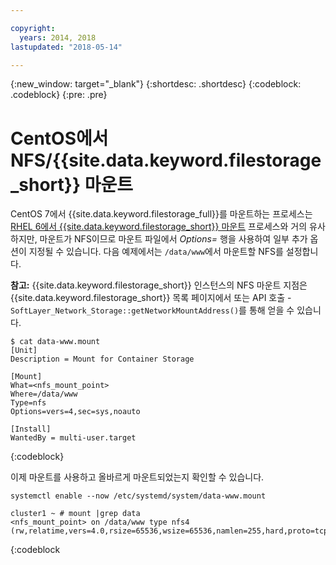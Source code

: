 ```yaml
---

copyright:
  years: 2014, 2018
lastupdated: "2018-05-14"

---
```

{:new_window: target="_blank"}
{:shortdesc: .shortdesc}
{:codeblock: .codeblock}
{:pre: .pre}

# CentOS에서 NFS/{{site.data.keyword.filestorage_short}} 마운트

CentOS 7에서 {{site.data.keyword.filestorage_full}}를 마운트하는 프로세스는 [RHEL 6에서 {{site.data.keyword.filestorage_short}} 마운트](accessing-file-storage-linux.html) 프로세스와 거의 유사하지만, 마운트가 NFS이므로 마운트 파일에서 *Options=* 행을 사용하여 일부 추가 옵션이 지정될 수 있습니다. 다음 예제에서는 `/data/www`에서 마운트할 NFS를 설정합니다. 

**참고:** {{site.data.keyword.filestorage_short}} 인스턴스의 NFS 마운트 지점은 {{site.data.keyword.filestorage_short}} 목록 페이지에서 또는 API 호출 - `SoftLayer_Network_Storage::getNetworkMountAddress()`를 통해 얻을 수 있습니다.

```
$ cat data-www.mount
[Unit]
Description = Mount for Container Storage

[Mount]
What=<nfs_mount_point>
Where=/data/www
Type=nfs
Options=vers=4,sec=sys,noauto

[Install]
WantedBy = multi-user.target
```
{:codeblock}

이제 마운트를 사용하고 올바르게 마운트되었는지 확인할 수 있습니다.

```
systemctl enable --now /etc/systemd/system/data-www.mount

cluster1 ~ # mount |grep data
<nfs_mount_point> on /data/www type nfs4 (rw,relatime,vers=4.0,rsize=65536,wsize=65536,namlen=255,hard,proto=tcp,port=0,timeo=600,retrans=2,sec=sys,clientaddr=10.81.x.x,local_lock=none,addr=10.1.x.x)
```
{:codeblock
